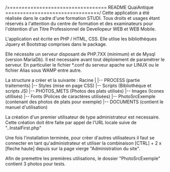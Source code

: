 ﻿/================================== README QuaiAntique ================================/
Cette application a été réalisée dans le cadre d'une formation STUDI.
Tous droits et usages étant réservés à l'attention du centre de formation
et des examinateurs pour l'obtention d'un Titre Professionnel de Devellopeur WEB 
et WEB Mobile.

L'application est écrite en PHP / HTML, CSS.
Elle utlise les bibliothèques Jquery et Bootstrap comprises dans le package.

Elle nécessite un serveur disposant de PHP.7XX (minimum) et de Mysql (version MariaDb).
Il est necessaire avant tout déploiement de paramétrer le serveur. 
En particulier le fichier *.conf du serveur apache sur LINUX ou 
le fichier Alias sous WAMP entre autre.

La structure a créer et la suivante :
Racine 	|
	|-- PROCESS (partie traitements)
	|-- Styles (mise en page CSS)
	|-- Scripts (Bibliothéque et scripts JS)
	|-- PHOTOS_METS (Photos des plats utilisés)
	|-- Images (Icones utillisés)
	|-- Fonts (Polices de caractères utilisées)
	|-- PhotoSrcExemple (contenant des photos de plats pour exemple)
	|-- DOCUMENTS (contient le manuel d'utilisation)	


La création d'un premier utilisateur de type administrateur est necessaire.
Cette création doit être faite par appel de l'URL locale suive de "..InstalFirst.php"

Une fois l'installation terminée, pour créer d'autres utilisateurs il faut se connecter 
en tant qu'administrateur et utiliser la combinaison [CTRL] + 2 x [fleche haute] depuis 
sur la page vierge "Administration du site".

Afin de premettre les premières utilisations, le dossier "PhotoSrcExemple" contient
3 photos pour tests.